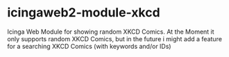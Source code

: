 # icingaweb2-module-xkcd

Icinga Web Module for showing random XKCD Comics. 
At the Moment it only supports random XKCD Comics, but in the future i might add a feature for a searching XKCD Comics (with keywords and/or IDs)
